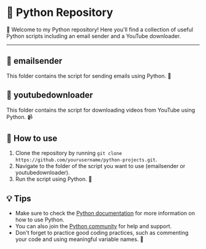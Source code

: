 # 🐍 Python Repository

🐍 Welcome to my Python repository! Here you'll find a collection of useful Python scripts including an email sender and a YouTube downloader.

---

## 💌 emailsender
This folder contains the script for sending emails using Python. 📧

## 🎥 youtubedownloader
This folder contains the script for downloading videos from YouTube using Python. 📹

## 🚀 How to use
1. Clone the repository by running `git clone https://github.com/yourusername/python-projects.git`.
2. Navigate to the folder of the script you want to use (emailsender or youtubedownloader).
3. Run the script using Python. 🐍

## 💡 Tips
- Make sure to check the [Python documentation](https://docs.python.org/) for more information on how to use Python.
- You can also join the [Python community](https://www.python.org/community/) for help and support.
- Don't forget to practice good coding practices, such as commenting your code and using meaningful variable names. 👨‍
